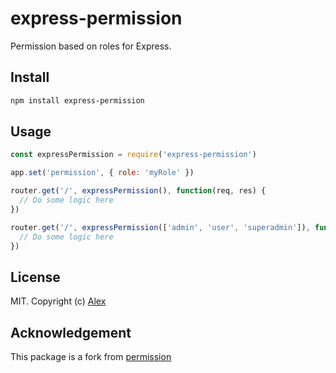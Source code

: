 # express-permission

Permission based on roles for Express.

## Install

```sh
npm install express-permission
```

## Usage

```js
const expressPermission = require('express-permission')

app.set('permission', { role: 'myRole' })

router.get('/', expressPermission(), function(req, res) {
  // Do some logic here
})

router.get('/', expressPermission(['admin', 'user', 'superadmin']), function(req, res) {
  // Do some logic here
})

```

## License

MIT. Copyright (c) [Alex](https://github.com/alxhotel)

## Acknowledgement

This package is a fork from [permission](https://github.com/tenodi/permission)
